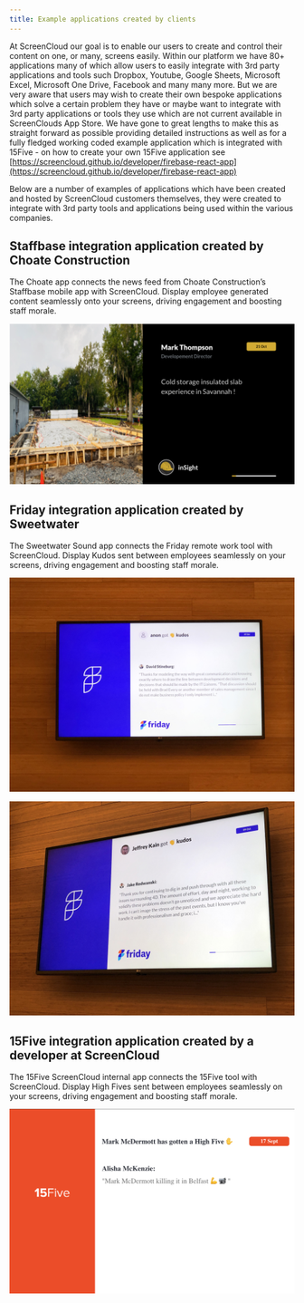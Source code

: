```yaml
---
title: Example applications created by clients
---
```


At ScreenCloud our goal is to enable our users to create and control their content on one, or many, screens easily.
Within our platform we have 80+ applications many of which allow users to easily integrate with 3rd party applications and tools such Dropbox,
Youtube, Google Sheets, Microsoft Excel, Microsoft One Drive, Facebook and many many more. But we are very aware that users may wish to create 
their own bespoke applications which solve a certain problem they have or maybe want to integrate with 3rd party applications or tools
they use which are not current available in ScreenClouds App Store. We have gone to great lengths to make this as straight forward as possible 
providing detailed instructions as well as for a fully fledged working coded example application which is integrated with 15Five - 
on how to create your own 15Five application see [https://screencloud.github.io/developer/firebase-react-app](https://screencloud.github.io/developer/firebase-react-app)

Below are a number of examples of applications which have been created and hosted by ScreenCloud customers themselves, they were created to 
integrate with 3rd party tools and applications being used within the various companies.


## Staffbase integration application created by Choate Construction

The Choate app connects the news feed from Choate Construction’s Staffbase mobile app with ScreenCloud. Display employee generated content seamlessly onto your screens, 
driving engagement and boosting staff morale.

![Choate Construction Staffbase](./images/choate-staffbase-1.png)

## Friday integration application created by Sweetwater

The Sweetwater Sound app connects the Friday remote work tool with ScreenCloud. Display Kudos sent between employees seamlessly on your screens, 
driving engagement and boosting staff morale.

![Sweetwater Friday 1](./images/sweetwater-friday-1.JPG)

![Sweetwater Friday 2](./images/sweetwater-friday-2.JPG)

## 15Five integration application created by a developer at ScreenCloud

The 15Five ScreenCloud internal app connects the 15Five tool with ScreenCloud. Display High Fives sent between employees seamlessly on your screens, 
driving engagement and boosting staff morale.

![15Five 1](./images/15five-screenshot.png)